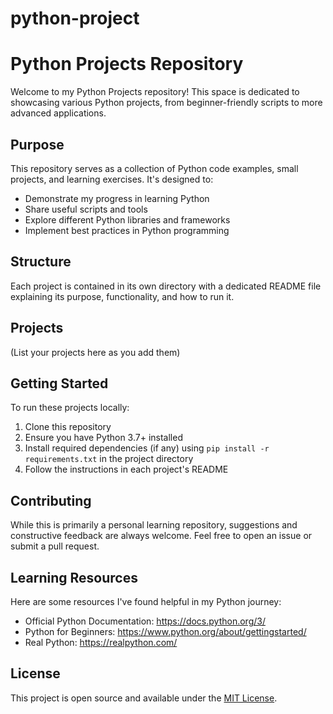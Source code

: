 # python-project
# Python Projects Repository

Welcome to my Python Projects repository! This space is dedicated to showcasing various Python projects, from beginner-friendly scripts to more advanced applications.

## Purpose

This repository serves as a collection of Python code examples, small projects, and learning exercises. It's designed to:

- Demonstrate my progress in learning Python
- Share useful scripts and tools
- Explore different Python libraries and frameworks
- Implement best practices in Python programming

## Structure

Each project is contained in its own directory with a dedicated README file explaining its purpose, functionality, and how to run it.

## Projects

(List your projects here as you add them)

## Getting Started

To run these projects locally:

1. Clone this repository
2. Ensure you have Python 3.7+ installed
3. Install required dependencies (if any) using `pip install -r requirements.txt` in the project directory
4. Follow the instructions in each project's README

## Contributing

While this is primarily a personal learning repository, suggestions and constructive feedback are always welcome. Feel free to open an issue or submit a pull request.

## Learning Resources

Here are some resources I've found helpful in my Python journey:

- Official Python Documentation: https://docs.python.org/3/
- Python for Beginners: https://www.python.org/about/gettingstarted/
- Real Python: https://realpython.com/

## License

This project is open source and available under the [MIT License](LICENSE).
